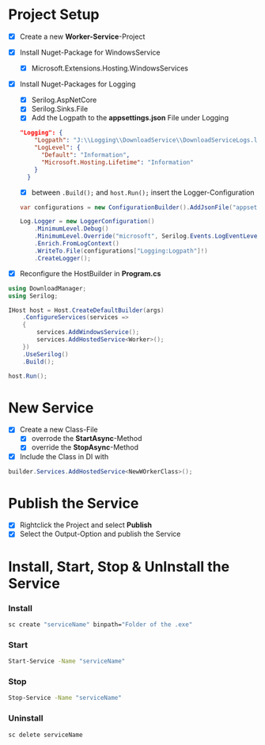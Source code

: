 ﻿# Project Setup
- [x] Create a new **Worker-Service**-Project
- [x] Install Nuget-Package for WindowsService
    - [x] Microsoft.Extensions.Hosting.WindowsServices   
- [x] Install Nuget-Packages for Logging
	- [x] Serilog.AspNetCore
	- [x] Serilog.Sinks.File
    - [x] Add the Logpath to the **appsettings.json** File under Logging
    ```json
    "Logging": {
        "Logpath": "J:\\Logging\\DownloadService\\DownloadServiceLogs.log",
        "LogLevel": {
          "Default": "Information",
          "Microsoft.Hosting.Lifetime": "Information"
        }
      }
    ```

    - [x] between `.Build();` and `host.Run();` insert the Logger-Configuration

    ```cs
    var configurations = new ConfigurationBuilder().AddJsonFile("appsettings.json").Build();

    Log.Logger = new LoggerConfiguration()
        .MinimumLevel.Debug()
        .MinimumLevel.Override("microsoft", Serilog.Events.LogEventLevel.Warning)
        .Enrich.FromLogContext()
        .WriteTo.File(configurations["Logging:Logpath"]!)
        .CreateLogger();
    ```
- [x] Reconfigure the HostBuilder in **Program.cs**
```cs
using DownloadManager;
using Serilog;

IHost host = Host.CreateDefaultBuilder(args)
    .ConfigureServices(services =>
    {
        services.AddWindowsService();
        services.AddHostedService<Worker>();
    })
    .UseSerilog()
    .Build();

host.Run();
```

# New Service
- [x] Create a new Class-File
	- [x] overrode the **StartAsync**-Method
	- [x] override the **StopAsync**-Method

- [x] Include the Class in DI with
```cs
builder.Services.AddHostedService<NewWOrkerClass>();
```

# Publish the Service
- [x] Rightclick the Project and select **Publish**
- [x] Select the Output-Option and publish the Service

# Install, Start, Stop & UnInstall the Service
### Install
``` bash
sc create "serviceName" binpath="Folder of the .exe"
```

### Start
``` bash
Start-Service -Name "serviceName"
```
### Stop
``` bash
Stop-Service -Name "serviceName"
```

### Uninstall
```shell 
sc delete serviceName
```

